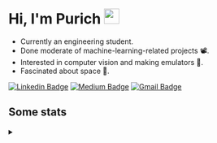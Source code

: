 <h1 align="left">Hi, I'm Purich
<img src="https://media.giphy.com/media/hvRJCLFzcasrR4ia7z/giphy.gif" width="30px"/></h1>

* Currently an engineering student.
* Done moderate of machine-learning-related projects :film_projector:.
* Interested in computer vision and making emulators :space_invader:.
* Fascinated about space :milky_way:.

[![Linkedin Badge](https://img.shields.io/badge/-Purich-blue?style=flat-square&logo=Linkedin&logoColor=white&link=https://www.linkedin.com/in/purich-siritip-16b3b3255/)](https://www.linkedin.com/in/purich-siritip-16b3b3255) [![Medium Badge](https://img.shields.io/badge/-@purich-gray?style=flat-square&labelColor=000000&logo=Medium&link=https://medium.com/@phuritsiritip)](https://medium.com/@phuritsiritip)
[![Gmail Badge](https://img.shields.io/badge/-mark.phurit@gmail.com-c14438?style=flat-square&logo=Gmail&logoColor=white&link=mailto:mark.phurit@gmail.com)](mailto:mark.phurit@gmail.com)

## Some stats

<details>
  <summary></summary>
  
  <!--START_SECTION:waka-->
**I'm an Early 🐤** 

```text
🌞 Morning                698 commits         █████████░░░░░░░░░░░░░░░░   36.74 % 
🌆 Daytime                575 commits         ████████░░░░░░░░░░░░░░░░░   30.26 % 
🌃 Evening                551 commits         ███████░░░░░░░░░░░░░░░░░░   29.00 % 
🌙 Night                  76 commits          █░░░░░░░░░░░░░░░░░░░░░░░░   04.00 % 
```


📊 **This Week I Spent My Time On** 

```text
💬 Programming Languages: 
Python                   4 hrs 47 mins       █████████████████████████   99.99 % 
Other                    0 secs              ░░░░░░░░░░░░░░░░░░░░░░░░░   00.01 % 

🐱‍💻 Projects: 
NYU_Deep                 4 hrs 47 mins       █████████████████████████   100.00 % 
```


<!--END_SECTION:waka-->

  <!--START_SECTION:waka-simple-->

```text
From: 19 January 2023 - To: 31 December 2023

Total Time: 164 hrs 22 mins

Python         127 hrs 7 mins  ███████████████████▒░░░░░   77.34 %
Java           14 hrs 43 mins  ██▒░░░░░░░░░░░░░░░░░░░░░░   08.96 %
GDScript3      4 hrs 25 mins   ▓░░░░░░░░░░░░░░░░░░░░░░░░   02.70 %
CSS            3 hrs 7 mins    ▒░░░░░░░░░░░░░░░░░░░░░░░░   01.90 %
HTML           2 hrs 50 mins   ▒░░░░░░░░░░░░░░░░░░░░░░░░   01.73 %
JavaScript     1 hr 42 mins    ▒░░░░░░░░░░░░░░░░░░░░░░░░   01.04 %
```

<!--END_SECTION:waka-simple-->

  <!--![Anurag's GitHub stats](https://github-readme-stats.vercel.app/api?username=vikimark&show_icons=true&theme=gruvbox_light)-->
  
</details>

<!--
**vikimark/vikimark** is a ✨ _special_ ✨ repository because its `README.md` (this file) appears on your GitHub profile.

Here are some ideas to get you started:

- 🔭 I’m currently working on ...
- 🌱 I’m currently learning ...
- 👯 I’m looking to collaborate on ...
- 🤔 I’m looking for help with ...
- 💬 Ask me about ...
- 📫 How to reach me: ...
- 😄 Pronouns: ...
- ⚡ Fun fact: ...
-->
